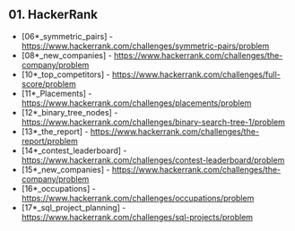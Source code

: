 ####
## 01. HackerRank
- [06*_symmetric_pairs] - https://www.hackerrank.com/challenges/symmetric-pairs/problem 
- [08*_new_companies] - https://www.hackerrank.com/challenges/the-company/problem
- [10*_top_competitors] - https://www.hackerrank.com/challenges/full-score/problem
- [11*_Placements] - https://www.hackerrank.com/challenges/placements/problem
- [12*_binary_tree_nodes] - https://www.hackerrank.com/challenges/binary-search-tree-1/problem
- [13*_the_report] - https://www.hackerrank.com/challenges/the-report/problem
- [14*_contest_leaderboard] - https://www.hackerrank.com/challenges/contest-leaderboard/problem
- [15*_new_companies] - https://www.hackerrank.com/challenges/the-company/problem
- [16*_occupations] - https://www.hackerrank.com/challenges/occupations/problem
- [17*_sql_project_planning] - https://www.hackerrank.com/challenges/sql-projects/problem
#
